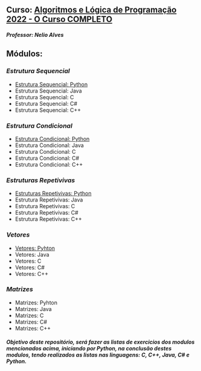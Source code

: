 ## Curso: [Algoritmos e Lógica de Programação 2022 - O Curso COMPLETO](https://www.udemy.com/course/curso-algoritmos-logica-de-programacao/) 
##### **Professor: Nelio Alves**



## Módulos: 

### _Estrutura Sequencial_
- [Estrutura Sequencial: Python](https://github.com/LucasRaphaelMuniz/Exercicios/tree/main/Python/Estrutura-Sequencial)
- Estrutura Sequencial: Java
- Estrutura Sequencial: C
- Estrutura Sequencial: C#
- Estrutura Sequencial: C++
### _Estrutura Condicional_
- [Estrutura Condicional: Python](https://github.com/LucasRaphaelMuniz/Exercicios/tree/main/Python/Estrutura-Condicional)
- Estrutura Condicional: Java
- Estrutura Condicional: C
- Estrutura Condicional: C#
- Estrutura Condicional: C++
### _Estruturas Repetivivas_
- [Estruturas Repetivivas: Python](https://github.com/LucasRaphaelMuniz/Exercicios/tree/main/Python/Estruturas-Repetitivas) 
- Estrutura Repetivivas: Java
- Estrutura Repetivivas: C
- Estrutura Repetivivas: C#
- Estrutura Repetivivas: C++
### _Vetores_
- [Vetores: Pyhton](https://github.com/LucasRaphaelMuniz/Exercicios/tree/main/Python/Vetores)
- Vetores: Java
- Vetores: C
- Vetores: C#
- Vetores: C++
### _Matrizes_
- Matrizes: Pyhton
- Matrizes: Java
- Matrizes: C
- Matrizes: C#
- Matrizes: C++

##### Objetivo deste repositório, será fazer as listas de exercicios dos modulos mencionados acima, iniciando por Python, na conclusão destes modulos, tendo realizados as listas nas linguagens: C, C++, Java, C# e Python.
